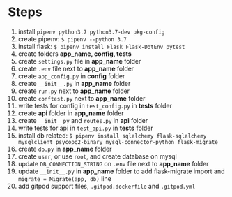 # Steps

1. install `pipenv python3.7 python3.7-dev pkg-config`
2. create pipenv: `$ pipenv --python 3.7`
3. install flask: `$ pipenv install Flask Flask-DotEnv pytest`
4. create folders **app_name, config, tests**
5. create `settings.py` file in **app_name** folder
6. create `.env` file next to **app_name** folder
7. create `app_config.py` in **config** folder
8. create `__init__.py` in **app_name** folder
9. create `run.py` next to **app_name** folder
10. create `conftest.py` next to **app_name** folder
11. write tests for config in `test_config.py` in **tests** folder
12. create **api** folder in **app_name** folder
13. create `__init__py` and `routes.py` in **api** folder
14. write tests for api in `test_api.py` in **tests** folder
15. install db related: `$ pipenv install sqlalchemy flask-sqlalchemy mysqlclient psycopg2-binary mysql-connector-python flask-migrate`
16. create `db.py` in **app_name** folder
17. create `user`, or use `root`, and create database on mysql
18. update `DB_CONNECTION_STRING` on `.env` file next to **app_name** folder
19. update `__init__.py` in **app_name** folder to add flask-migrate import and `migrate = Migrate(app, db)` line
20. add gitpod support files, `.gitpod.dockerfile` and `.gitpod.yml`
